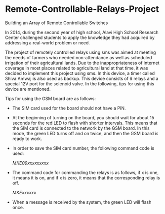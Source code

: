 # Remote-Controllable-Relays-Project

Building an Array of Remote Controllable Switches

In 2014, during the second year of high school, Alavi High School Research Center challenged students to apply the knowledge they had acquired by addressing a real-world problem or need.

The project of remotely controlled relays using sms was aimed at meeting the needs of farmers who needed non-attendance as well as scheduled irrigation of their agricultural lands. Due to the inappropriateness of internet coverage in most places related to agricultural land at that time, it was decided to implement this project using sms. In this device, a timer called Shiva Amwaj is also used as backup. This device consists of 6 relays and a special 12V port for the solenoid valve. In the following, tips for using this device are mentioned.

Tips for using the GSM board are as follows:

- The SIM card used for the board should not have a PIN.

- At the beginning of turning on the board, you should wait for about 15 seconds for the red LED to flash with shorter intervals. This means that the SIM card is connected to the network by the GSM board. In this mode, the green LED turns off and on twice, and then the GSM board is ready to work.

- In order to save the SIM card number, the following command code is used:

    *MKE09xxxxxxxxx*

- The command code for commanding the relays is as follows, if x is one, it means it is on, and if x is zero, it means that the corresponding relay is off.

    *MKExxxxxx*

- When a message is received by the system, the green LED will flash once.

